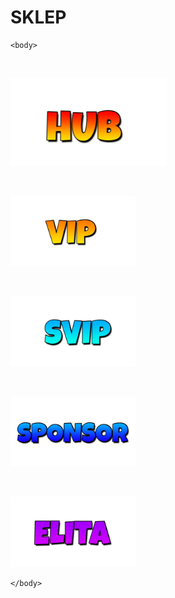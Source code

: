 # SKLEP
<html>
	<head>
		<title>SKLEP</title>
	</head>

	<body>
<br>
<a href="https://wwwstrona.github.io/HOME/" target="_blank">
<p><img src="HUB.png" width="250"></p>
</a>


<br>
<a href="" target="_blank">
<p><img src="VIP.png" width="200"></p>
</a>

<br>
<a href="" target="_blank">
<p><img src="SVIP.png" width="200"></p>
</a>

<br>
<a href="" target="_blank">
<p><img src="SPONSOR.png" width="200"></p>
</a>

<br>
<a href="" target="_blank">
<p><img src="ELITA.png" width="200"></p>
</a>


	</body>
</html>
